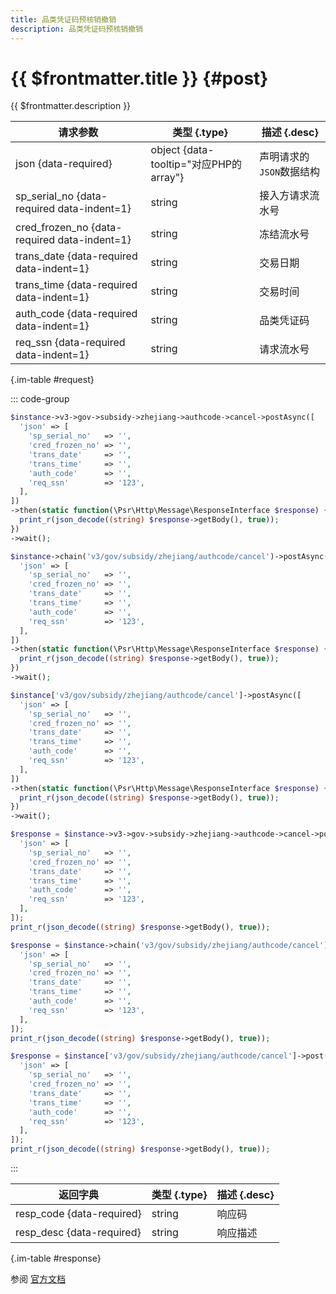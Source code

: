 ```yaml
---
title: 品类凭证码预核销撤销
description: 品类凭证码预核销撤销
---
```


# {{ $frontmatter.title }} {#post}

{{ $frontmatter.description }}

| 请求参数 | 类型 {.type} | 描述 {.desc}
| --- | --- | ---
| json {data-required} | object {data-tooltip="对应PHP的array"} | 声明请求的`JSON`数据结构
| sp_serial_no {data-required data-indent=1} | string | 接入方请求流水号
| cred_frozen_no {data-required data-indent=1} | string | 冻结流水号
| trans_date {data-required data-indent=1} | string | 交易日期
| trans_time {data-required data-indent=1} | string | 交易时间
| auth_code {data-required data-indent=1} | string | 品类凭证码
| req_ssn {data-required data-indent=1} | string | 请求流水号

{.im-table #request}

::: code-group

```php [异步纯链式]
$instance->v3->gov->subsidy->zhejiang->authcode->cancel->postAsync([
  'json' => [
    'sp_serial_no'   => '',
    'cred_frozen_no' => '',
    'trans_date'     => '',
    'trans_time'     => '',
    'auth_code'      => '',
    'req_ssn'        => '123',
  ],
])
->then(static function(\Psr\Http\Message\ResponseInterface $response) {
  print_r(json_decode((string) $response->getBody(), true));
})
->wait();
```

```php [异步声明式]
$instance->chain('v3/gov/subsidy/zhejiang/authcode/cancel')->postAsync([
  'json' => [
    'sp_serial_no'   => '',
    'cred_frozen_no' => '',
    'trans_date'     => '',
    'trans_time'     => '',
    'auth_code'      => '',
    'req_ssn'        => '123',
  ],
])
->then(static function(\Psr\Http\Message\ResponseInterface $response) {
  print_r(json_decode((string) $response->getBody(), true));
})
->wait();
```

```php [异步属性式]
$instance['v3/gov/subsidy/zhejiang/authcode/cancel']->postAsync([
  'json' => [
    'sp_serial_no'   => '',
    'cred_frozen_no' => '',
    'trans_date'     => '',
    'trans_time'     => '',
    'auth_code'      => '',
    'req_ssn'        => '123',
  ],
])
->then(static function(\Psr\Http\Message\ResponseInterface $response) {
  print_r(json_decode((string) $response->getBody(), true));
})
->wait();
```

```php [同步纯链式]
$response = $instance->v3->gov->subsidy->zhejiang->authcode->cancel->post([
  'json' => [
    'sp_serial_no'   => '',
    'cred_frozen_no' => '',
    'trans_date'     => '',
    'trans_time'     => '',
    'auth_code'      => '',
    'req_ssn'        => '123',
  ],
]);
print_r(json_decode((string) $response->getBody(), true));
```

```php [同步声明式]
$response = $instance->chain('v3/gov/subsidy/zhejiang/authcode/cancel')->post([
  'json' => [
    'sp_serial_no'   => '',
    'cred_frozen_no' => '',
    'trans_date'     => '',
    'trans_time'     => '',
    'auth_code'      => '',
    'req_ssn'        => '123',
  ],
]);
print_r(json_decode((string) $response->getBody(), true));
```

```php [同步属性式]
$response = $instance['v3/gov/subsidy/zhejiang/authcode/cancel']->post([
  'json' => [
    'sp_serial_no'   => '',
    'cred_frozen_no' => '',
    'trans_date'     => '',
    'trans_time'     => '',
    'auth_code'      => '',
    'req_ssn'        => '123',
  ],
]);
print_r(json_decode((string) $response->getBody(), true));
```

:::

| 返回字典 | 类型 {.type} | 描述 {.desc}
| --- | --- | ---
| resp_code {data-required} | string | 响应码
| resp_desc {data-required} | string | 响应描述

{.im-table #response}

参阅 [官方文档](https://pay.weixin.qq.com/doc/v3/partner/4013989530)
